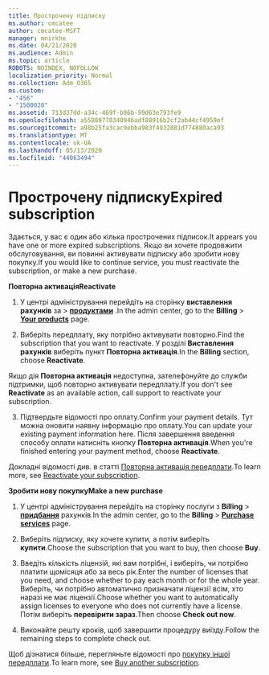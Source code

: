 ```yaml
---
title: Прострочену підписку
ms.author: cmcatee
author: cmcatee-MSFT
manager: mnirkhe
ms.date: 04/21/2020
ms.audience: Admin
ms.topic: article
ROBOTS: NOINDEX, NOFOLLOW
localization_priority: Normal
ms.collection: Adm_O365
ms.custom:
- "456"
- "1500020"
ms.assetid: 713d37dd-a34c-469f-b96b-99d63e793fe9
ms.openlocfilehash: a55889770340946adf88916b2cf2ab44cf4959ef
ms.sourcegitcommit: a98b25fa3cac9ebba983f4932881d774880aca93
ms.translationtype: MT
ms.contentlocale: uk-UA
ms.lasthandoff: 05/13/2020
ms.locfileid: "44063494"
---
```

# <a name="expired-subscription"></a><span data-ttu-id="b7d51-102">Прострочену підписку</span><span class="sxs-lookup"><span data-stu-id="b7d51-102">Expired subscription</span></span>

<span data-ttu-id="b7d51-103">Здається, у вас є один або кілька прострочених підписок.</span><span class="sxs-lookup"><span data-stu-id="b7d51-103">It appears you have one or more expired subscriptions.</span></span> <span data-ttu-id="b7d51-104">Якщо ви хочете продовжити обслуговування, ви повинні активувати підписку або зробити нову покупку.</span><span class="sxs-lookup"><span data-stu-id="b7d51-104">If you would like to continue service, you must reactivate the subscription, or make a new purchase.</span></span>
  
<span data-ttu-id="b7d51-105">**Повторна активація**</span><span class="sxs-lookup"><span data-stu-id="b7d51-105">**Reactivate**</span></span>
  
1. <span data-ttu-id="b7d51-106">У центрі адміністрування перейдіть на сторінку **виставлення рахунків** за \> **[продуктами](https://go.microsoft.com/fwlink/p/?linkid=842054)** .</span><span class="sxs-lookup"><span data-stu-id="b7d51-106">In the admin center, go to the **Billing** \> **[Your products](https://go.microsoft.com/fwlink/p/?linkid=842054)** page.</span></span>

2. <span data-ttu-id="b7d51-107">Виберіть передплату, яку потрібно активувати повторно.</span><span class="sxs-lookup"><span data-stu-id="b7d51-107">Find the subscription that you want to reactivate.</span></span> <span data-ttu-id="b7d51-108">У розділі **Виставлення рахунків** виберіть пункт **Повторна активація**.</span><span class="sxs-lookup"><span data-stu-id="b7d51-108">In the **Billing** section, choose **Reactivate**.</span></span>

<span data-ttu-id="b7d51-109">Якщо дія **Повторна активація** недоступна, зателефонуйте до служби підтримки, щоб повторно активувати передплату.</span><span class="sxs-lookup"><span data-stu-id="b7d51-109">If you don't see **Reactivate** as an available action, call support to reactivate your subscription.</span></span>

3. <span data-ttu-id="b7d51-110">Підтвердьте відомості про оплату.</span><span class="sxs-lookup"><span data-stu-id="b7d51-110">Confirm your payment details.</span></span> <span data-ttu-id="b7d51-111">Тут можна оновити наявну інформацію про оплату.</span><span class="sxs-lookup"><span data-stu-id="b7d51-111">You can update your existing payment information here.</span></span> <span data-ttu-id="b7d51-112">Після завершення введення способу оплати натисніть кнопку **Повторна активація**.</span><span class="sxs-lookup"><span data-stu-id="b7d51-112">When you're finished entering your payment method, choose **Reactivate**.</span></span>

<span data-ttu-id="b7d51-113">Докладні відомості див. в статті [Повторна активація передплати](https://docs.microsoft.com/office365/admin/subscriptions-and-billing/reactivate-your-subscription).</span><span class="sxs-lookup"><span data-stu-id="b7d51-113">To learn more, see [Reactivate your subscription](https://docs.microsoft.com/office365/admin/subscriptions-and-billing/reactivate-your-subscription).</span></span>

<span data-ttu-id="b7d51-114">**Зробити нову покупку**</span><span class="sxs-lookup"><span data-stu-id="b7d51-114">**Make a new purchase**</span></span>
  
1. <span data-ttu-id="b7d51-115">У центрі адміністрування перейдіть на сторінку послуги з **Billing** \> **[придбання](https://go.microsoft.com/fwlink/p/?linkid=868433)** рахунків.</span><span class="sxs-lookup"><span data-stu-id="b7d51-115">In the admin center, go to the **Billing** \> **[Purchase services](https://go.microsoft.com/fwlink/p/?linkid=868433)** page.</span></span>

2. <span data-ttu-id="b7d51-116">Виберіть підписку, яку хочете купити, а потім виберіть **купити**.</span><span class="sxs-lookup"><span data-stu-id="b7d51-116">Choose the subscription that you want to buy, then choose **Buy**.</span></span>

3. <span data-ttu-id="b7d51-117">Введіть кількість ліцензій, які вам потрібні, і виберіть, чи потрібно платити щомісяця або за весь рік.</span><span class="sxs-lookup"><span data-stu-id="b7d51-117">Enter the number of licenses that you need, and choose whether to pay each month or for the whole year.</span></span> <span data-ttu-id="b7d51-118">Виберіть, чи потрібно автоматично призначати ліцензії всім, хто наразі не має ліцензії.</span><span class="sxs-lookup"><span data-stu-id="b7d51-118">Choose whether you want to automatically assign licenses to everyone who does not currently have a license.</span></span> <span data-ttu-id="b7d51-119">Потім виберіть **перевірити зараз**.</span><span class="sxs-lookup"><span data-stu-id="b7d51-119">Then choose **Check out now**.</span></span>

4. <span data-ttu-id="b7d51-120">Виконайте решту кроків, щоб завершити процедуру виїзду.</span><span class="sxs-lookup"><span data-stu-id="b7d51-120">Follow the remaining steps to complete check out.</span></span>

<span data-ttu-id="b7d51-121">Щоб дізнатися більше, перегляньте відомості про [покупку іншої передплати](https://docs.microsoft.com/office365/admin/subscriptions-and-billing/buy-another-subscription).</span><span class="sxs-lookup"><span data-stu-id="b7d51-121">To learn more, see [Buy another subscription](https://docs.microsoft.com/office365/admin/subscriptions-and-billing/buy-another-subscription).</span></span>